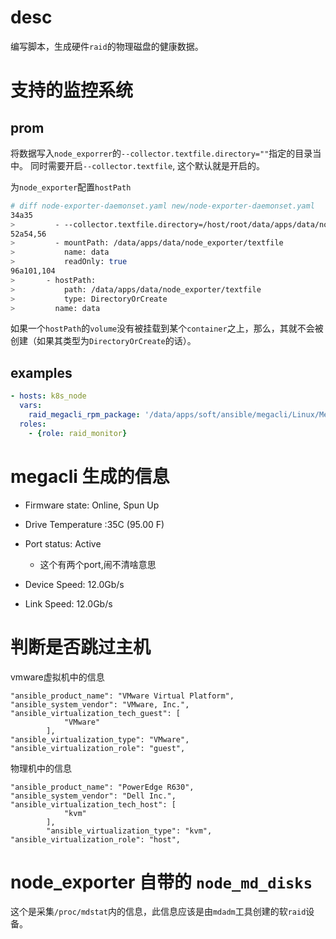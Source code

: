 # desc

编写脚本，生成硬件`raid`的物理磁盘的健康数据。

# 支持的监控系统

## prom

将数据写入`node_exporrer`的`--collector.textfile.directory=""`指定的目录当中。
同时需要开启`--collector.textfile`, 这个默认就是开启的。

为`node_exporter`配置`hostPath`
```bash
# diff node-exporter-daemonset.yaml new/node-exporter-daemonset.yaml 
34a35
>         - --collector.textfile.directory=/host/root/data/apps/data/node_exporter/textfile
52a54,56
>         - mountPath: /data/apps/data/node_exporter/textfile
>           name: data
>           readOnly: true
96a101,104
>       - hostPath:
>           path: /data/apps/data/node_exporter/textfile
>           type: DirectoryOrCreate
>         name: data

```

如果一个`hostPath`的`volume`没有被挂载到某个`container`之上，那么，其就不会被创建（如果其类型为`DirectoryOrCreate`的话）。

## examples

```yaml
- hosts: k8s_node
  vars:
    raid_megacli_rpm_package: '/data/apps/soft/ansible/megacli/Linux/MegaCli-8.07.14-1.noarch.rpm'
  roles:
    - {role: raid_monitor}
```


# megacli 生成的信息

* Firmware state: Online, Spun Up
* Drive Temperature :35C (95.00 F)

* Port status: Active
  * 这个有两个port,闹不清啥意思
* Device Speed: 12.0Gb/s 
* Link Speed: 12.0Gb/s
  

# 判断是否跳过主机

vmware虚拟机中的信息
```
"ansible_product_name": "VMware Virtual Platform",
"ansible_system_vendor": "VMware, Inc.",
"ansible_virtualization_tech_guest": [
            "VMware"
        ],
"ansible_virtualization_type": "VMware",
"ansible_virtualization_role": "guest",
```

物理机中的信息
```
"ansible_product_name": "PowerEdge R630",
"ansible_system_vendor": "Dell Inc.",
"ansible_virtualization_tech_host": [
            "kvm"
        ],
        "ansible_virtualization_type": "kvm",
"ansible_virtualization_role": "host",
```

# node_exporter 自带的 `node_md_disks`

这个是采集`/proc/mdstat`内的信息，此信息应该是由`mdadm`工具创建的软`raid`设备。